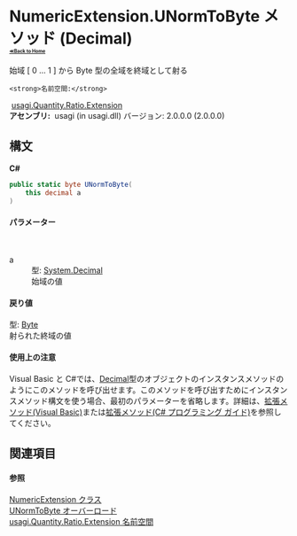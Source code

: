 # NumericExtension.UNormToByte メソッド (Decimal)<div style="font-size:30%"><a href="https://github.com/usagi/usagi.cs/blob/master/docs/Home.md">≪Back to Home</a></div> 

始域 [ 0 ... 1 ] から Byte 型の全域を終域として射る


    <strong>名前空間:</strong>
&nbsp;<a href="N_usagi_Quantity_Ratio_Extension.md">usagi.Quantity.Ratio.Extension</a><br /><strong>アセンブリ:</strong>
&nbsp;usagi (in usagi.dll) バージョン: 2.0.0.0 (2.0.0.0)

## 構文

**C#**<br />
``` C#
public static byte UNormToByte(
	this decimal a
)
```


#### パラメーター
&nbsp;<dl><dt>a</dt><dd>型: <a href="http://msdn2.microsoft.com/ja-jp/library/1k2e8atx" target="_blank">System.Decimal</a><br />始域の値</dd></dl>

#### 戻り値
型: <a href="http://msdn2.microsoft.com/ja-jp/library/yyb1w04y" target="_blank">Byte</a><br />射られた終域の値

#### 使用上の注意
Visual Basic と C#では、<a href="http://msdn2.microsoft.com/ja-jp/library/1k2e8atx" target="_blank">Decimal</a>型のオブジェクトのインスタンスメソッドのようにこのメソッドを呼び出せます。このメソッドを呼び出すためにインスタンスメソッド構文を使う場合、最初のパラメーターを省略します。詳細は、<a href="http://msdn.microsoft.com/ja-jp/library/bb384936.aspx" target="_blank">拡張メソッド(Visual Basic)</a>または<a href="http://msdn.microsoft.com/ja-jp/library/bb383977.aspx" target="_blank">拡張メソッド(C# プログラミング ガイド)</a>を参照してください。

## 関連項目


#### 参照
<a href="T_usagi_Quantity_Ratio_Extension_NumericExtension.md">NumericExtension クラス</a><br /><a href="Overload_usagi_Quantity_Ratio_Extension_NumericExtension_UNormToByte.md">UNormToByte オーバーロード</a><br /><a href="N_usagi_Quantity_Ratio_Extension.md">usagi.Quantity.Ratio.Extension 名前空間</a><br />